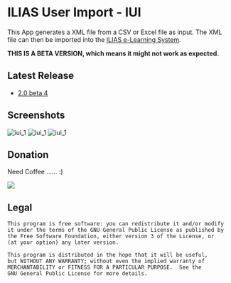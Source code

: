 # ILIAS User Import - IUI
This App generates a XML file from a CSV or Excel file as input. The XML file can then be imported into the [ILIAS e-Learning System](http://www.ilias.de/).

**THIS IS A BETA VERSION, which means it might not work as expected.**

## Latest Release
  * [2.0 beta 4](https://github.com/iFadi/ilias-userimport/releases/download/2.0.beta4/IUI_2_beta4.jar)

## Screenshots
![iui_1](https://dl.dropbox.com/u/3098106/IUI/IUI_2.0.0_beta1.png)
![iui_1](https://dl.dropbox.com/u/3098106/IUI/IUI_2.0.0_beta2.png)
![iui_1](https://dl.dropbox.com/u/3098106/IUI/IUI_2.0.0_beta3.png)


## Donation
Need Coffee ...... :)

[<img src="https://www.paypalobjects.com/en_US/i/btn/btn_donate_LG.gif">](https://www.paypal.com/cgi-bin/webscr?cmd=_donations&business=fadi_asbih%40yahoo%2ede&lc=US&item_name=Support%20Developing%20ILIAS%20User%20Import&no_note=0&currency_code=EUR&bn=PP%2dDonationsBF%3abtn_donate_LG%2egif%3aNonHostedGuest)

## Legal
    This program is free software: you can redistribute it and/or modify
    it under the terms of the GNU General Public License as published by
    the Free Software Foundation, either version 3 of the License, or
    (at your option) any later version.

    This program is distributed in the hope that it will be useful,
    but WITHOUT ANY WARRANTY; without even the implied warranty of
    MERCHANTABILITY or FITNESS FOR A PARTICULAR PURPOSE.  See the
    GNU General Public License for more details.
